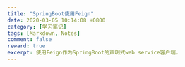 ```yaml
---
title: "SpringBoot使用Feign"
date: 2020-03-05 10:14:08 +0800
category: [学习笔记]
tags: [Markdown, Notes]
comment: false
reward: true
excerpt: 使用Feign作为SpringBoot的声明式web service客户端。
---
```


